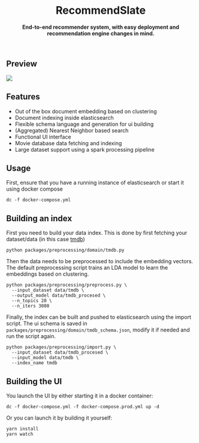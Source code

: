 <!-- markdownlint-disable -->
<div align="center">
    <h1>RecommendSlate</h1>
    <p>
        <b>End-to-end recommender system, with easy deployment and recommendation engine changes in mind. </b>
    </p>
    <br/>
</div>
<!-- markdownlint-enable -->

## Preview
![](https://github.com/EgorDm/RecommenderSlate/blob/master/assets/preview/demo.png?raw=true)

## Features
* Out of the box document embedding based on clustering
* Document indexing inside elasticsearch
* Flexible schema language and generation for ui building
* (Aggregated) Nearest Neighbor  based search
* Functional UI interface
* Movie database data fetching and indexing
* Large dataset support using a spark processing pipeline

## Usage
First, ensure that you have a running instance of elasticsearch or start it using docker compose

```shell
dc -f docker-compose.yml
```

## Building an index
First you need to build your data index. This is done by first fetching your dataset/data (in this case [tmdb](https://www.themoviedb.org/)) 
```shell
python packages/preprocessing/domain/tmdb.py
```

Then the data needs to be preprocessed to include the embedding vectors.
The default preprocessing script trains an LDA model to learn the embeddings based on clustering.

```shell
python packages/preprocessing/preprocess.py \
  --input_dataset data/tmdb \ 
  --output_model data/tmdb_procesed \
  --n_topics 20 \
  --n_iters 3000
```

Finally, the index can be built and pushed to elasticsearch using the import script.
The ui schema is saved in `packages/preprocessing/domain/tmdb_schema.json`, modify it if needed and
run the script again.

```shell
python packages/preprocessing/import.py \
  --input_dataset data/tmdb_procesed \ 
  --input_model data/tmdb \
  --index_name tmdb
```

## Building the UI
You launch the UI by either starting it in a docker container:

```shell
dc -f docker-compose.yml -f docker-compose.prod.yml up -d
```

Or you can launch it by building it yourself:

```shell
yarn install
yarn watch
```


